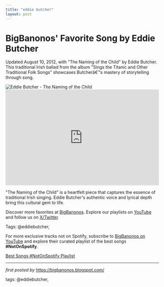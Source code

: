 ```yaml
---
title: "eddie butcher"
layout: post
---
```

<!-- Post Title -->
<h1 >BigBanonos' Favorite Song by Eddie Butcher</h1> <!-- Introductory Text -->
<p >Updated August 10, 2012, with "The Naming of the Child" by Eddie Butcher. This traditional Irish ballad from the album "Sings the Titanic and Other Traditional Folk Songs" showcases Butcherâ€™s mastery of storytelling through song.</p> <!-- Featured Image -->
<div > <img src="https://s3.eu-west-1.amazonaws.com/images.itma.ie/wp-content/uploads/2024/08/30111422/Eddie_Butcher-scaled-e1725016677547.jpg" alt="Eddie Butcher - The Naming of the Child" />
</div> <!-- YouTube Video Embed -->
<div > <iframe width="100%" height="315" src="https://www.youtube.com/embed/3jwfv3CT3zo" title="Eddie Butcher - The Naming of the Child" frameborder="0" allow="accelerometer; autoplay; clipboard-write; encrypted-media; gyroscope; picture-in-picture; web-share" referrerpolicy="strict-origin-when-cross-origin" allowfullscreen></iframe>
</div> <!-- Song Information -->
<div > <p>"The Naming of the Child" is a heartfelt piece that captures the essence of traditional Irish singing. Eddie Butcher's authentic voice and lyrical depth bring this cultural gem to life.</p>
</div> <!-- Footer Links -->
<div > <p>Discover more favorites at <a href="https://bigbanonos.blogspot.com/" target="_blank">BigBanonos</a>. Explore our playlists on <a href="https://www.youtube.com/@BigBanonos" target="_blank">YouTube</a> and follow us on <a href="https://x.com/bigbanonos" target="_blank">X/Twitter</a>.</p>
</div> <!-- Tags -->
<p >Tags: @eddiebutcher,</p>


<!--Subscribe and Playlist Links-->
<div>
    <p>For more exclusive tracks not on Spotify, subscribe to <a href="https://www.youtube.com/@BigBanonos" target="_blank">BigBanonos on YouTube</a> and explore their curated playlist of the best songs <strong>#NotOnSpotify</strong>.</p>
    <p><a href="https://www.youtube.com/playlist?list=PLtuNtuTatqI0kFahUCbtbfenC_ET5O_tr" target="_blank">Best Songs #NotOnSpotify Playlist<br /></a></p></div>

<hr />

<p><em>first posted by</em> <a href="https://bigbanonos.blogspot.com/" rel="noopener" target="_new">https://bigbanonos.blogspot.com/</a></p>

<p>tags: @eddiebutcher,</p>
